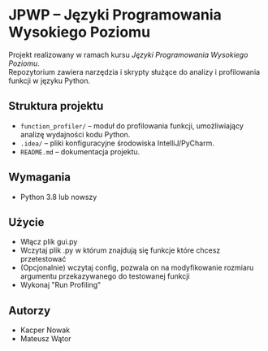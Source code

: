 
# JPWP – Języki Programowania Wysokiego Poziomu

Projekt realizowany w ramach kursu *Języki Programowania Wysokiego Poziomu*.  
Repozytorium zawiera narzędzia i skrypty służące do analizy i profilowania funkcji w języku Python.

## Struktura projektu

- `function_profiler/` – moduł do profilowania funkcji, umożliwiający analizę wydajności kodu Python.
- `.idea/` – pliki konfiguracyjne środowiska IntelliJ/PyCharm.
- `README.md` – dokumentacja projektu.

## Wymagania

- Python 3.8 lub nowszy
## Użycie

- Włącz plik gui.py
- Wczytaj plik .py w którum znajdują się funkcje które chcesz przetestować
- (Opcjonalnie) wczytaj config, pozwala on na modyfikowanie rozmiaru argumentu przekazywanego do testowanej funkcji
-  Wykonaj "Run Profiling"

## Autorzy

- Kacper Nowak
- Mateusz Wątor


